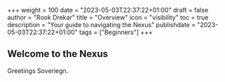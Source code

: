 +++
weight = 100
date = "2023-05-03T22:37:22+01:00"
draft = false
author = "Rook Drekar"
title = "Overview"
icon = "visibility"
toc = true
description = "Your guide to navigating the Nexus"
publishdate = "2023-05-03T22:37:22+01:00"
tags = ["Beginners"]
+++

## Welcome to the Nexus

Greetings Soveriegn.

